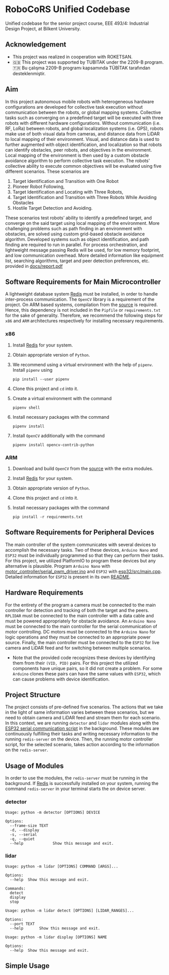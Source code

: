 # RoboCoRS Unified Codebase

Unified codebase for the senior project course, EEE 493/4: Industrial Design Project, at Bilkent University.

## Acknowledgement

- This project was realized in cooperation with ROKETSAN.
- 
  :uk: This project was supported by TUBITAK under the 2209-B program.<br>
  :tr: Bu çalışma 2209-B programı kapsamında TÜBİTAK tarafından desteklenmiştir.

## Aim
In this project autonomous mobile robots with heterogeneous hardware configurations are developed for collective task execution without communication between the robots, or global mapping systems. Collective tasks such as converging on a predefined target will be executed with three robots with different hardware configurations. Without communication (i.e. RF, LoRa) between robots, and global localization systems (i.e. GPS), robots make use of both visual data from cameras, and distance data from LiDAR to local mapping of their environment. Visual, and distance data is used to further augmented with object identification, and localization so that robots can identify obstacles, peer robots, and objectives in the environment. Local mapping of the environment is then used by a custom obstacle avoidance algorithm to perform collective task execution. The robots' collective ability to execute common objectives will be evaluated using five different scenarios. These scenarios are 

1. Target Identification and Transition with One Robot 
2. Pioneer Robot Following, 
3. Target Identification and Locating with Three Robots, 
4. Target Identification and Transition with Three Robots While Avoiding Obstacles 
5. Hostile Target Detection and Avoiding. 
   
These scenarios test robots’ ability to identify a predefined target, and converge on the said target using  local mapping of the environment. More challenging problems such as path finding in an environment with obstacles, are solved using custom grid-based obstacle avoidance algorithm. Developed systems such as object identification, and path finding are required  to run in parallel.  For process orchestration, and lightweight message passing Redis will be used, for low memory footprint, and low communication overhead. More detailed information like equipment list, searching algorithms, target and peer detection preferences, etc. provided in [docs/report.pdf](./docs/report.pdf)  

## Software Requirements for Main Microcontroller

A lightweight database system [Redis](https://redis.io/) must be installed, in order to handle inter-process communication. The `OpenCV` library is a requirement of the project. On ARM based systems, compilation from the [source](https://github.com/opencv/opencv) is required. Hence, this dependency is not included in the `Pipfile` or `requirements.txt` for the sake of generality. Therefore, we recommend the following steps for `x86` and `ARM` architectures respectively for installing necessary requirements.

### x86

1. Install [Redis](https://redis.io/) for your system.
2. Obtain appropriate version of `Python`.
3. We recommend using a virtual environment with the help of `pipenv`. Install `pipenv` using 
   
   `pip install --user pipenv`

4. Clone this project and `cd` into it.
5. Create a virtual environment with the command 

    `pipenv shell`
    
6. Install necessary packages with the command

    `pipenv install`
    
7. Install `OpenCV` additionally with the command

    `pipenv install opencv-contrib-python`

### ARM

1. Download and build `OpenCV` from the [source](https://github.com/opencv/opencv) with the extra modules.
2. Install [Redis](https://redis.io/) for your system.
3. Obtain appropriate version of `Python`.
4. Clone this project and `cd` into it.   
5. Install necessary packages with the command

    `pip install -r requirements.txt`

## Software Requirements for Peripheral Devices

The main controller of the system communicates with several devices to accomplish the necessary tasks. Two of these devices, `Arduino Nano` and `ESP32` must be individually programmed so that they can perform their tasks. For this project, we utilized PlatformIO to program these devices but any alternative is plausible. Program `Arduino Nano` with [motor_controller/serial_pwm_driver.ino](./motor_controller/serial_pwm_driver.ino) and `ESP32` with [esp32/src/main.cpp](./esp32/src/main.cpp). Detailed information for `ESP32` is present in its own [README](./esp32/README.md).

## Hardware Requirements

For the entirety of the program a camera must be connected to the main controller for detection and tracking of both the target and the peers. `RPLIDAR` must be connected to the main controller with a data cable and must be powered appropriately for obstacle avoidance. An `Arduino Nano` must be connected to the main controller for the serial communication of motor controlling. DC motors must be connected to the `Arduino Nano` for logic operations and they must be connected to an appropriate power source. Finally, the main controller must be connected to the `ESP32` for live camera and LiDAR feed and for switching between multiple scenarios. 

- Note that the provided code recognizes these devices by identifying them from their `(VID, PID)` pairs. For this project the utilized components have unique pairs, so it did not create a problem. For some `Arduino` clones these pairs can have the same values with `ESP32`, which can cause problems with device identification.

## Project Structure

The project consists of pre-defined five scenarios. The actions that we take in the light of same information varies between these scenarios, but we need to obtain camera and LiDAR feed and stream them for each scenario. In this context, we are running `detector` and `lidar` modules along with the [ESP32 serial communication script](./scripts/serial_esp.py) in the background. These modules are continuously fulfilling their tasks and writing necessary information to the running `redis-server` on the device. Then, the running motor controller script, for the selected scenario, takes action according to the information on the `redis-server`.

## Usage of Modules

In order to use the modules, the `redis-server` must be running in the background. If [Redis](https://redis.io/) is successfully installed on your system, running the command `redis-server` in your terminal starts the on device server.

### detector

```
Usage: python -m detector [OPTIONS] DEVICE

Options:
  --frame-size TEXT
  -d, --display
  -s, --serial
  -q, --quiet
  --help             Show this message and exit.
```

### lidar

```
Usage: python -m lidar [OPTIONS] COMMAND [ARGS]...

Options:
  --help  Show this message and exit.

Commands:
  detect
  display
  stop
```

```
Usage: python -m lidar detect [OPTIONS] [LIDAR_RANGES]...

Options:
  --port TEXT
  --help       Show this message and exit.
```

```
Usage: python -m lidar display [OPTIONS] NAME

Options:
  --help  Show this message and exit.
```

## Simple Usage
